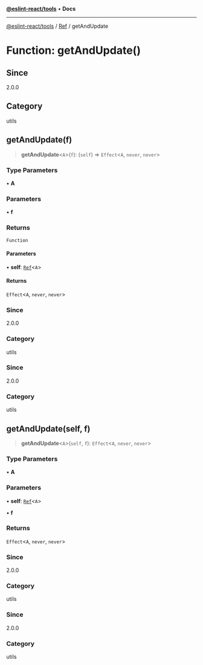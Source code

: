 [**@eslint-react/tools**](../../../README.md) • **Docs**

***

[@eslint-react/tools](../../../README.md) / [Ref](../README.md) / getAndUpdate

# Function: getAndUpdate()

## Since

2.0.0

## Category

utils

## getAndUpdate(f)

> **getAndUpdate**\<`A`\>(`f`): (`self`) => `Effect`\<`A`, `never`, `never`\>

### Type Parameters

• **A**

### Parameters

• **f**

### Returns

`Function`

#### Parameters

• **self**: [`Ref`](../interfaces/Ref.md)\<`A`\>

#### Returns

`Effect`\<`A`, `never`, `never`\>

### Since

2.0.0

### Category

utils

### Since

2.0.0

### Category

utils

## getAndUpdate(self, f)

> **getAndUpdate**\<`A`\>(`self`, `f`): `Effect`\<`A`, `never`, `never`\>

### Type Parameters

• **A**

### Parameters

• **self**: [`Ref`](../interfaces/Ref.md)\<`A`\>

• **f**

### Returns

`Effect`\<`A`, `never`, `never`\>

### Since

2.0.0

### Category

utils

### Since

2.0.0

### Category

utils
